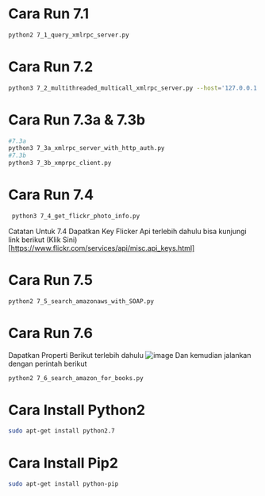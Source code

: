 # Cara Run 7.1
```bash
python2 7_1_query_xmlrpc_server.py
```
# Cara Run 7.2
```bash
python3 7_2_multithreaded_multicall_xmlrpc_server.py --host='127.0.0.1' --port=8000
```
# Cara Run 7.3a & 7.3b
```bash
#7.3a
python3 7_3a_xmlrpc_server_with_http_auth.py
#7.3b
python3 7_3b_xmprpc_client.py
```
# Cara Run 7.4
```bash
 python3 7_4_get_flickr_photo_info.py
```
Catatan Untuk 7.4 Dapatkan Key Flicker Api terlebih dahulu bisa kunjungi link berikut (Klik Sini)[https://www.flickr.com/services/api/misc.api_keys.html]
# Cara Run 7.5
```bash
python2 7_5_search_amazonaws_with_SOAP.py
```
# Cara Run 7.6
Dapatkan Properti Berikut terlebih dahulu
![image](https://github.com/unrelization/Pemograman-Jaringan/assets/78525180/30b1344a-98a1-44aa-9372-3a996c507d48)
Dan kemudian jalankan dengan perintah berikut
```bash
python2 7_6_search_amazon_for_books.py
```
# Cara Install Python2
```bash
sudo apt-get install python2.7
```
# Cara Install Pip2
```bash
sudo apt-get install python-pip
```
